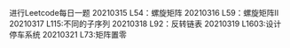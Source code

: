 进行Leetcode每日一题
20210315 L54：螺旋矩阵
20210316 L59：螺旋矩阵II
20210317 L115:不同的子序列
20210318 L92：反转链表
20210319 L1603:设计停车系统
20210321 L73:矩阵置零
